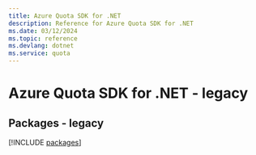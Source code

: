 ```yaml
---
title: Azure Quota SDK for .NET
description: Reference for Azure Quota SDK for .NET
ms.date: 03/12/2024
ms.topic: reference
ms.devlang: dotnet
ms.service: quota
---
```

# Azure Quota SDK for .NET - legacy
## Packages - legacy
[!INCLUDE [packages](quota-index.md)]